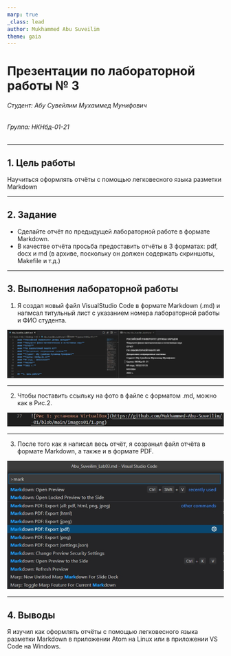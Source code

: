 ```yaml
---
marp: true
_class: lead
author: Mukhammed Abu Suveilim
theme: gaia
---
```

# Презентации по лабораторной работы № 3

###### Студент: Абу Сувейлим Мухаммед Мунифович
###### Группа: НКНбд-01-21
---
## 1. Цель работы

Научиться оформлять отчёты с помощью легковесного языка разметки Markdown

---

## 2. Задание

- Сделайте отчёт по предыдущей лабораторной работе в формате Markdown.
- В качестве отчёта просьба предоставить отчёты в 3 форматах: pdf, docx и md (в архиве, поскольку он должен содержать скриншоты, Makefile и т.д.)

---
## 3. Выполнения лабораторной работы

1) Я создал новый файл VisualStudio Code в формате Markdown (.md) и напмсал титульный лист с указанием номера лабораторной работы и ФИО студента.

![Рис.1: файл в формате Markdown](https://github.com/Mukhammed-Abu-Suveilim/study_2021-2022_os-intro/blob/master/labs/lab03/report/image/21.jpg)

---
2) Чтобы поставить ссыльку на фото в файле с форматом .md, можно как в Рис.2.

![Рис.2: ссылька на фото](https://github.com/Mukhammed-Abu-Suveilim/study_2021-2022_os-intro/blob/master/labs/lab03/report/image/22.jpg)

---

3) После того как я написал весь отчёт, я созраныл файл отчёта в формате Markdown, а также и в формате PDF.

![Рис.3: .md в PDF](https://github.com/Mukhammed-Abu-Suveilim/study_2021-2022_os-intro/blob/master/labs/lab03/report/image/24.jpg)

---

## 4. Выводы

Я изучил как оформлять отчёты с помощью легковесного языка разметки Markdown в приложении Atom на Linux или в приложении VS Code на Windows.
